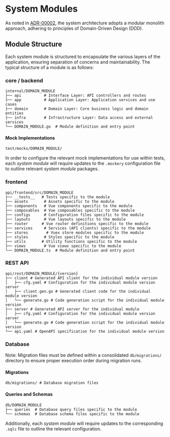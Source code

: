 # System Modules

As noted in [ADR-00002](../decisions/00002_system_arch.md), the system architecture adopts a modular monolith approach, adhering to principles of Domain-Driven Design (DDD).

## Module Structure

Each system module is structured to encapsulate the various layers of the application, ensuring separation of concerns and maintainability. The typical structure of a module is as follows:

### core / backend

```shell
internal/DOMAIN_MODULE
├── api          # Interface Layer: API controllers and routes
├── app          # Application Layer: Application services and use cases
├── domain       # Domain Layer: Core business logic and domain entities
├── infra        # Infrastructure Layer: Data access and external services
└── DOMAIN_MODULE.go  # Module definition and entry point
```

#### Mock Implementations

```shell
test/mocks/DOMAIN_MODULE/
```

In order to configure the relevant mock implementations for use within tests, each *system module* will require updates to the `.mockery` configuration file to outline relevant *system module* packages.

### frontend

```shell
api/frontend/src/DOMAIN_MODULE
├── __tests__   # Tests specific to the module
├── assets       # Assets specific to the module
├── components   # Vue components specific to the module
├── composables  # Vue composables specific to the module
├── configs      # Configuration files specific to the module
├── layouts      # Vue layouts specific to the module
├── router      # Vue router definitions specific to the module
├── services     # Services (API clients) specific to the module
├── stores        # Vuex store modules specific to the module
├── styles       # Styles specific to the module
├── utils       # Utility functions specific to the module
├── views        # Vue views specific to the module
└── DOMAIN_MODULE.ts  # Module definition and entry point
```

### REST API

```shell
api/rest/DOMAIN_MODULE/{version}
├── client # Generated API client for the individual module version
│   ├── cfg.yaml # Configuration for the individual module version server
│   ├── client.gen.go # Generated client code for the individual module version
│   └── generate.go # Code generation script for the individual module version
├── server # Generated API server for the individual module
│   ├── cfg.yaml # Configuration for the individual module version server
│   └── generate.go # Code generation script for the individual module version
└── api.yaml # OpenAPI specification for the individual module version
```

### Database

Note: Migration files must be defined within a consolidated `db/migrations/` directory to ensure proper execution order during migration runs.

#### Migrations

```shell
db/migrations/ # Database migration files
```

#### Queries and Schemas

```shell
db/DOMAIN_MODULE
├── queries  # Database query files specific to the module
└── schemas  # Database schema files specific to the module
```

Additionally, each *system module* will require updates to the corresponding `.sqlc` file to outline the relevant configuration.
